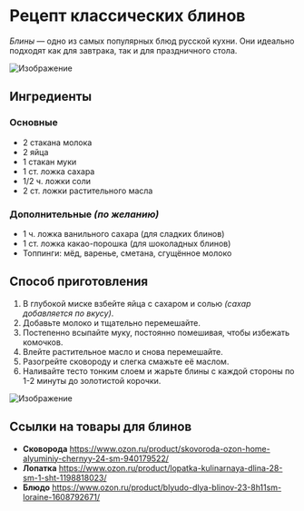  # Рецепт классических блинов
 
*Блины* — одно из самых популярных блюд русской кухни. Они идеально подходят как для завтрака, так и для праздничного стола.

![Изображение](https://www.pexels.com/ru-ru/photo/2635307/)

 
 ## Ингредиенты
### Основные
- 2 стакана молока
- 2 яйца
- 1 стакан муки
- 1 ст. ложка сахара
- 1/2 ч. ложки соли
- 2 ст. ложки растительного масла
### Дополнительные *(по желанию)*
- 1 ч. ложка ванильного сахара (для сладких блинов)
- 1 ст. ложка какао-порошка (для шоколадных блинов)
- Топпинги: мёд, варенье, сметана, сгущённое молоко

## Способ приготовления

1. В глубокой миске взбейте яйца с сахаром и солью *(сахар добавляется по вкусу)*.
2. Добавьте молоко и тщательно перемешайте.
3. Постепенно всыпайте муку, постоянно помешивая, чтобы избежать комочков.
4. Влейте растительное масло и снова перемешайте.
5. Разогрейте сковороду и слегка смажьте её маслом.
6. Наливайте тесто тонким слоем и жарьте блины с каждой стороны по 1-2 минуты до золотистой корочки.

![Изображение](https://www.pexels.com/ru-ru/photo/3692762/)

## Ссылки на товары для блинов
- **Сковорода** https://www.ozon.ru/product/skovoroda-ozon-home-alyuminiy-chernyy-24-sm-940179522/
- **Лопатка** https://www.ozon.ru/product/lopatka-kulinarnaya-dlina-28-sm-1-sht-1198818023/
- **Блюдо** https://www.ozon.ru/product/blyudo-dlya-blinov-23-8h11sm-loraine-1608792671/
